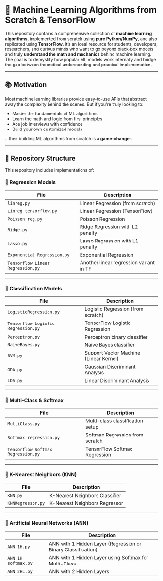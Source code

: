 # 🧠 Machine Learning Algorithms from Scratch & TensorFlow

This repository contains a comprehensive collection of **machine learning algorithms**, implemented from scratch using **pure Python/NumPy**, and also replicated using **TensorFlow**. It’s an ideal resource for students, developers, researchers, and curious minds who want to go beyond black-box models and truly **understand the math and mechanics** behind machine learning. The goal is to demystify how popular ML models work internally and bridge the gap between theoretical understanding and practical implementation.

---

## 📚 Motivation

Most machine learning libraries provide easy-to-use APIs that abstract away the complexity behind the scenes. But if you're truly looking to:

- Master the fundamentals of ML algorithms
- Learn the math and logic from first principles
- Ace job interviews with confidence
- Build your own customized models

...then building ML algorithms from scratch is a **game-changer**.

---

## 📁 Repository Structure

This repository includes implementations of:

### 🔹 Regression Models
| File                       | Description |
|----------------------------|-------------|
| `linreg.py`                | Linear Regression (from scratch) |
| `Linreg tensorflow.py`     | Linear Regression (TensorFlow) |
| `Poisson reg.py`           | Poisson Regression |
| `Ridge.py`                 | Ridge Regression with L2 penalty |
| `Lasso.py`                 | Lasso Regression with L1 penalty |
| `Exponential Regression.py`| Exponential Regression |
| `Tensorflow Linear Regression.py` | Another linear regression variant in TF |

---

### 🔹 Classification Models
| File                           | Description |
|--------------------------------|-------------|
| `LogisticRegression.py`        | Logistic Regression (from scratch) |
| `Tensorflow Logistic Regression.py` | TensorFlow Logistic Regression |
| `Perceptron.py`                | Perceptron binary classifier |
| `NaiveBayes.py`                | Naive Bayes classifier |
| `SVM.py`                       | Support Vector Machine (Linear Kernel) |
| `GDA.py`                       | Gaussian Discriminant Analysis |
| `LDA.py`                       | Linear Discriminant Analysis |

---

### 🔹 Multi-Class & Softmax
| File                                  | Description |
|---------------------------------------|-------------|
| `MultiClass.py`                       | Multi-class classification setup |
| `Softmax regression.py`               | Softmax Regression from scratch |
| `Tensorflow Softmax Regression.py`    | TensorFlow Softmax Regression |

---

### 🔹 K-Nearest Neighbors (KNN)
| File             | Description |
|------------------|-------------|
| `KNN.py`         | K-Nearest Neighbors Classifier |
| `KNNRegressor.py`| K-Nearest Neighbors Regressor |

---

### 🔹 Artificial Neural Networks (ANN)
| File                  | Description |
|------------------------|-------------|
| `ANN 1H.py`            | ANN with 1 Hidden Layer (Regression or Binary Classification) |
| `ANN 1H softmax.py`    | ANN with 1 Hidden Layer using Softmax for Multi-Class |
| `ANN 2HL.py`           | ANN with 2 Hidden Layers |

